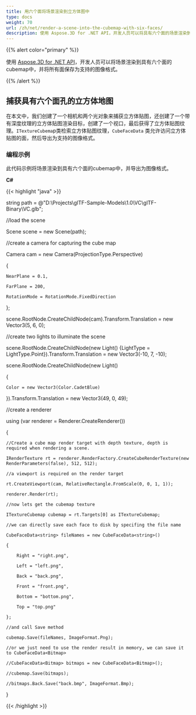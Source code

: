 ```yaml
---
title: 用六个面将场景渲染到立方体图中
type: docs
weight: 70
url: /zh/net/render-a-scene-into-the-cubemap-with-six-faces/
description: 使用 Aspose.3D for .NET API，开发人员可以将具有六个面的场景渲染到cubemap中，并将所有面保存为支持的图像格式。
---
```

{{% alert color="primary" %}}

使用 [Aspose.3D for .NET API](https://products.aspose.com/3d/net/)，开发人员可以将场景渲染到具有六个面的cubemap中，并将所有面保存为支持的图像格式。

{{% /alert %}}
##  **捕获具有六个面孔的立方体地图**
在本文中，我们创建了一个相机和两个光对象来捕获立方体贴图，还创建了一个带有深度纹理的立方体贴图渲染目标，创建了一个视口，最后获得了立方体贴图纹理。`ITextureCubema`p类检索立方体贴图纹理，`CubeFaceData` 类允许访问立方体贴图的面，然后导出为支持的图像格式。
###  **编程示例**
此代码示例将场景渲染到具有六个面的cubemap中，并导出为图像格式。

**C#**

{{< highlight "java" >}}

 string path = @"D:\Projects\glTF-Sample-Models\1.0\VC\glTF-Binary\VC.glb";

//load the scene

Scene scene = new Scene(path);

//create a camera for capturing the cube map

Camera cam = new Camera(ProjectionType.Perspective)

{

    NearPlane = 0.1,

    FarPlane = 200,

    RotationMode = RotationMode.FixedDirection

};

scene.RootNode.CreateChildNode(cam).Transform.Translation = new Vector3(5, 6, 0);

//create two lights to illuminate the scene

scene.RootNode.CreateChildNode(new Light() {LightType = LightType.Point}).Transform.Translation = new Vector3(-10, 7, -10);

scene.RootNode.CreateChildNode(new Light()

{

    Color = new Vector3(Color.CadetBlue)

}).Transform.Translation = new Vector3(49, 0, 49);



//create a renderer

using (var renderer = Renderer.CreateRenderer())

{

    //Create a cube map render target with depth texture, depth is required when rendering a scene.

    IRenderTexture rt = renderer.RenderFactory.CreateCubeRenderTexture(new RenderParameters(false), 512, 512);

    //a viewport is required on the render target

    rt.CreateViewport(cam, RelativeRectangle.FromScale(0, 0, 1, 1));

    renderer.Render(rt);

    //now lets get the cubemap texture

    ITextureCubemap cubemap = rt.Targets[0] as ITextureCubemap;

    //we can directly save each face to disk by specifing the file name

    CubeFaceData<string> fileNames = new CubeFaceData<string>()

    {

        Right = "right.png",

        Left = "left.png",

        Back = "back.png",

        Front = "front.png",

        Bottom = "bottom.png",

        Top = "top.png"

    };

    //and call Save method

    cubemap.Save(fileNames, ImageFormat.Png);

    //or we just need to use the render result in memory, we can save it to CubeFaceData<Bitmap>

    //CubeFaceData<Bitmap> bitmaps = new CubeFaceData<Bitmap>();

    //cubemap.Save(bitmaps);

    //bitmaps.Back.Save("back.bmp", ImageFormat.Bmp);

}

{{< /highlight >}}
